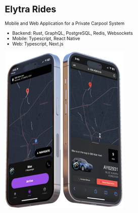 # Elytra Rides

Mobile and Web Application for a Private Carpool System

- Backend: Rust, GraphQL, PostgreSQL, Redis, Websockets
- Mobile: Typescript, React Native
- Web: Typescript, Next.js

<img height="500px" src="https://raw.githubusercontent.com/elytrarides/dotcom/refs/heads/main/landing.png" />
